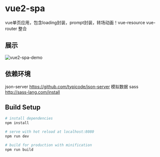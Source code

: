 # vue2-spa
vue单页应用，包含loading封装，prompt封装，转场动画！vue-resource vue-router 整合

## 展示
![vue2-spa-demo](/path/to/img.jpg)

## 依赖环境
json-server  https://github.com/typicode/json-server 模拟数据 
sass http://sass-lang.com/install

## Build Setup

``` bash
# install dependencies
npm install

# serve with hot reload at localhost:8080
npm run dev

# build for production with minification
npm run build
```

